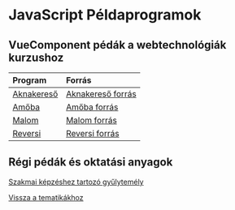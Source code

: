 # JavaScript Példaprogramok

## VueComponent pédák a webtechnológiák kurzushoz

Program | Forrás
:--- | :---
[Aknakereső](/examples/webexamples/Aknakereso.html) | [Aknakereső forrás](/examples/webexamples/Aknakereso_forras.html)
[Amőba](/examples/webexamples/Amoba.html) | [Amőba forrás](/examples/webexamples/Amoba_forras.html)
[Malom](/examples/webexamples/Malom.html) | [Malom forrás](/examples/webexamples/Malom_forras.html)
[Reversi](/examples/webexamples/Reversi.html) | [Reversi forrás](/examples/webexamples/Reversi_forras.html)

## Régi pédák és oktatási anyagok

[Szakmai képzéshez tartozó gyűlytemély](http://tom.uw.hu/index.php)

[Vissza a tematikákhoz](/subjects/#korszeru-webtechnologiak-az-oktatasban)
